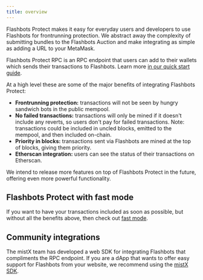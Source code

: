 ```yaml
---
title: overview
---
```


Flashbots Protect makes it easy for everyday users and developers to use Flashbots for frontrunning protection. We abstract away the complexity of submitting bundles to the Flashbots Auction and make integrating as simple as adding a URL to your MetaMask.

Flashbots Protect RPC is an RPC endpoint that users can add to their wallets which sends their transactions to Flashbots. Learn more [in our quick start guide](/flashbots-protect/rpc/quick-start).

At a high level these are some of the major benefits of integrating Flashbots Protect:
- **Frontrunning protection:** transactions will not be seen by hungry sandwich bots in the public mempool.
- **No failed transactions:** transactions will only be mined if it doesn't include any reverts, so users don't pay for failed transactions. Note:  transactions could be included in uncled blocks, emitted to the mempool, and then included on-chain.
- **Priority in blocks:** transactions sent via Flashbots are mined at the top of blocks, giving them priority.
- **Etherscan integration:** users can see the status of their transactions on Etherscan.

We intend to release more features on top of Flashbots Protect in the future, offering even more powerful functionality.

## Flashbots Protect with fast mode
If you want to have your transactions included as soon as possible, but without all the benefits above, then check out [fast mode](/flashbots-protect/rpc/fast-mode).

## Community integrations
The mistX team has developed a web SDK for integrating Flashbots that compliments the RPC endpoint. If you are a dApp that wants to offer easy support for Flashbots from your website, we recommend using the [mistX SDK](https://mistx.stoplight.io/docs/mistx).
